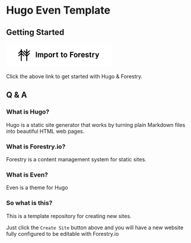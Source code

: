 # Hugo Even Template


## Getting Started

<a href="https://app.forestry.io/quick-start?repo=ncphillips/hugo-even-template">
<img src="./import-to-forestry-button_neg.svg" />
</a>

Click the above link to get started with Hugo & Forestry.


## Q & A


### What is Hugo?

Hugo is a static site generator that works by turning
plain Markdown files into beautiful HTML web pages.

### What is Forestry.io?

Forestry is a content management system for static sites.

### What is Even?

Even is a theme for Hugo

### So what is this?

This is a template repository for creating new sites. 

Just click the `Create Site` button above and you will have 
a new website fully configured to be editable with Forestry.io
